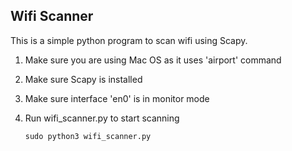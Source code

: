## Wifi Scanner

This is a simple python program to scan wifi using Scapy.

1. Make sure you are using Mac OS as it uses 'airport' command

2. Make sure Scapy is installed

3. Make sure interface 'en0' is in monitor mode

4. Run wifi_scanner.py to start scanning

   ```
   sudo python3 wifi_scanner.py
   ```

   